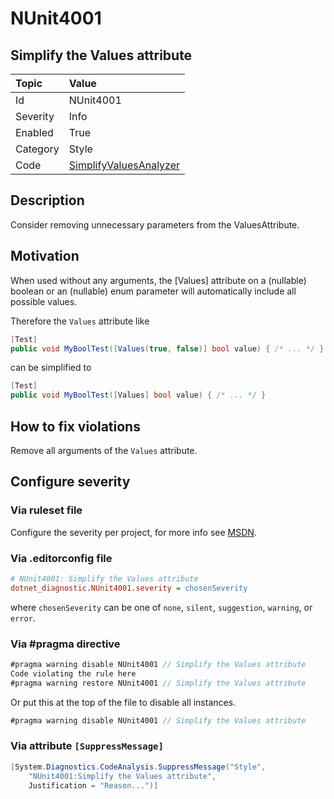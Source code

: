 # NUnit4001

## Simplify the Values attribute

| Topic    | Value
| :--      | :--
| Id       | NUnit4001
| Severity | Info
| Enabled  | True
| Category | Style
| Code     | [SimplifyValuesAnalyzer](https://github.com/nunit/nunit.analyzers/blob/4.9.2/src/nunit.analyzers/SimplifyValues/SimplifyValuesAnalyzer.cs)

## Description

Consider removing unnecessary parameters from the ValuesAttribute.

## Motivation

When used without any arguments, the [Values] attribute on a (nullable) boolean or an (nullable) enum parameter
will automatically include all possible values.

Therefore the `Values` attribute like

```csharp
[Test]
public void MyBoolTest([Values(true, false)] bool value) { /* ... */ } 
```

can be simplified to

```csharp
[Test]
public void MyBoolTest([Values] bool value) { /* ... */ } 
```

## How to fix violations

Remove all arguments of the `Values` attribute.

<!-- start generated config severity -->
## Configure severity

### Via ruleset file

Configure the severity per project, for more info see
[MSDN](https://learn.microsoft.com/en-us/visualstudio/code-quality/using-rule-sets-to-group-code-analysis-rules?view=vs-2022).

### Via .editorconfig file

```ini
# NUnit4001: Simplify the Values attribute
dotnet_diagnostic.NUnit4001.severity = chosenSeverity
```

where `chosenSeverity` can be one of `none`, `silent`, `suggestion`, `warning`, or `error`.

### Via #pragma directive

```csharp
#pragma warning disable NUnit4001 // Simplify the Values attribute
Code violating the rule here
#pragma warning restore NUnit4001 // Simplify the Values attribute
```

Or put this at the top of the file to disable all instances.

```csharp
#pragma warning disable NUnit4001 // Simplify the Values attribute
```

### Via attribute `[SuppressMessage]`

```csharp
[System.Diagnostics.CodeAnalysis.SuppressMessage("Style",
    "NUnit4001:Simplify the Values attribute",
    Justification = "Reason...")]
```
<!-- end generated config severity -->
